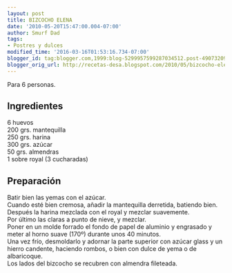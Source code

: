 ```yaml
---
layout: post
title: BIZCOCHO ELENA
date: '2010-05-20T15:47:00.004-07:00'
author: Smurf Dad
tags:
- Postres y dulces
modified_time: '2016-03-16T01:53:16.734-07:00'
blogger_id: tag:blogger.com,1999:blog-5299957599287034512.post-4907320949689533245
blogger_orig_url: http://recetas-desa.blogspot.com/2010/05/bizcocho-elena.html
---
```


Para 6 personas.<br><h2>Ingredientes</h2><p>6 huevos<br/>200 grs. mantequilla<br/>250 grs. harina<br/>300 grs. az&uacute;car<br/>50 grs. almendras<br/>1 sobre royal (3 cucharadas)</p><h2>Preparaci&oacute;n</h2><p>Batir bien las yemas con el az&uacute;car.<br/>Cuando est&eacute; bien cremosa, a&ntilde;adir la mantequilla derretida, batiendo bien.<br/>Despu&eacute;s la harina mezclada con el royal y mezclar suavemente.<br/>Por &uacute;ltimo las claras a punto de nieve, y mezclar.<br/>Poner en un molde forrado el fondo de papel de aluminio y engrasado y meter al horno suave (170&ordm;) durante unos 40 minutos.<br/>Una vez fr&iacute;o, desmoldarlo y adornar la parte superior con az&uacute;car glass y un hierro candente, haciendo rombos, o bien con dulce de yema o de albaricoque.<br/>Los lados del bizcocho se recubren con almendra fileteada.</p>